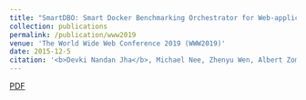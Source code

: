 ```yaml
---
title: "SmartDBO: Smart Docker Benchmarking Orchestrator for Web-application"
collection: publications
permalink: /publication/www2019
venue: 'The World Wide Web Conference 2019 (WWW2019)'
date: 2015-12-5
citation: '<b>Devki Nandan Jha</b>, Michael Nee, Zhenyu Wen, Albert Zomaya & Rajiv Ranjan. (2019). <i>World Wide Web Conference 2019 (WWW2019)</i>. '
---
```

[PDF](https://dl.acm.org/doi/10.1145/3308558.3314137)

